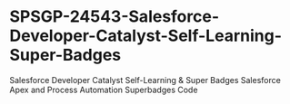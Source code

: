 # SPSGP-24543-Salesforce-Developer-Catalyst-Self-Learning-Super-Badges
Salesforce Developer Catalyst Self-Learning &amp; Super Badges
Salesforce Apex and Process Automation Superbadges Code
